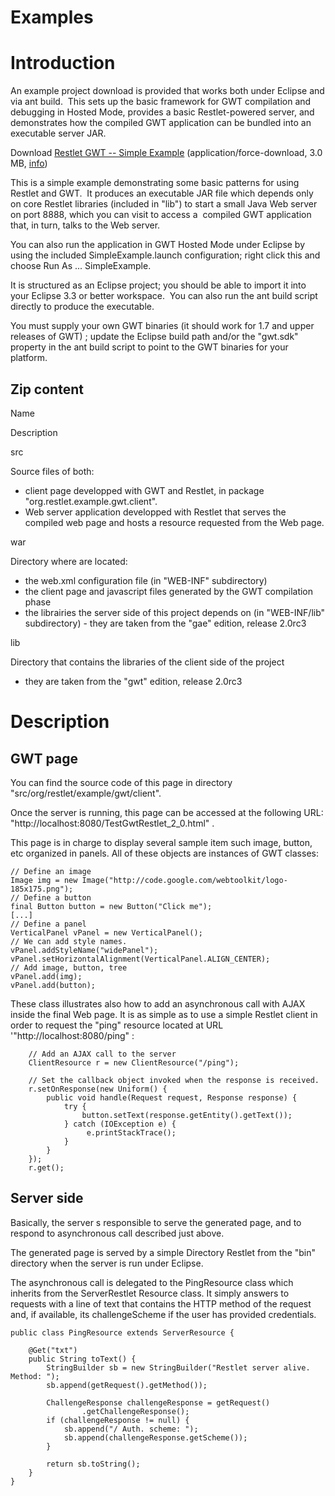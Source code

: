 Examples
========

Introduction
============

An example project download is provided that works both under Eclipse
and via ant build.  This sets up the basic framework for GWT compilation
and debugging in Hosted Mode, provides a basic Restlet-powered server,
and demonstrates how the compiled GWT application can be bundled into an
executable server JAR.

Download [Restlet GWT -- Simple
Example](http://wiki.restlet.org/docs_2.1/298-restlet/version/default/part/AttachmentData/data "testGwtRestlet-2.0")
(application/force-download, 3.0 MB,
[info](http://wiki.restlet.org/docs_2.1/298-restlet.html))

This is a simple example demonstrating some basic patterns for using
Restlet and GWT.  It produces an executable JAR file which depends only
on core Restlet libraries (included in "lib") to start a small Java Web
server on port 8888, which you can visit to access a  compiled GWT
application that, in turn, talks to the Web server.

You can also run the application in GWT Hosted Mode under Eclipse by
using the included SimpleExample.launch configuration; right click this
and choose Run As ... SimpleExample.

It is structured as an Eclipse project; you should be able to import it
into your Eclipse 3.3 or better workspace.  You can also run the ant
build script directly to produce the executable.

You must supply your own GWT binaries (it should work for 1.7 and upper
releases of GWT) ; update the Eclipse build path and/or the "gwt.sdk"
property in the ant build script to point to the GWT binaries for your
platform.

Zip content
-----------

Name

Description

src

Source files of both:

-   client page developped with GWT and Restlet, in package
    "org.restlet.example.gwt.client".
-   Web server application developped with Restlet that serves the
    compiled web page and hosts a resource requested from the Web page.

war

Directory where are located:

-   the web.xml configuration file (in "WEB-INF" subdirectory)
-   the client page and javascript files generated by the GWT
    compilation phase
-   the librairies the server side of this project depends on (in
    "WEB-INF/lib" subdirectory) - they are taken from the "gae" edition,
    release 2.0rc3

lib

Directory that contains the libraries of the client side of the project
- they are taken from the "gwt" edition, release 2.0rc3

Description
===========

GWT page
--------

You can find the source code of this page in directory
"src/org/restlet/example/gwt/client".

Once the server is running, this page can be accessed at the following
URL: "http://localhost:8080/TestGwtRestlet\_2\_0.html" .

This page is in charge to display several sample item such image,
button, etc organized in panels. All of these objects are instances of
GWT classes:

    // Define an image
    Image img = new Image("http://code.google.com/webtoolkit/logo-185x175.png");
    // Define a button
    final Button button = new Button("Click me");
    [...]
    // Define a panel
    VerticalPanel vPanel = new VerticalPanel();
    // We can add style names.
    vPanel.addStyleName("widePanel");
    vPanel.setHorizontalAlignment(VerticalPanel.ALIGN_CENTER);
    // Add image, button, tree
    vPanel.add(img);
    vPanel.add(button);

These class illustrates also how to add an asynchronous call with AJAX
inside the final Web page. It is as simple as to use a simple Restlet
client in order to request the "ping" resource located at URL
'"http://localhost:8080/ping" :

        // Add an AJAX call to the server
        ClientResource r = new ClientResource("/ping");

        // Set the callback object invoked when the response is received.
        r.setOnResponse(new Uniform() {
            public void handle(Request request, Response response) {
                try {
                    button.setText(response.getEntity().getText());
                } catch (IOException e) {
                     e.printStackTrace();
                }
            }
        });
        r.get();

Server side
-----------

Basically, the server s responsible to serve the generated page, and to
respond to asynchronous call described just above.

The generated page is served by a simple Directory Restlet from the
"bin" directory when the server is run under Eclipse.

The asynchronous call is delegated to the PingResource class which
inherits from the ServerRestlet Resource class. It simply answers to
requests with a line of text that contains the HTTP method of the
request and, if available, its challengeScheme if the user has provided
credentials.

    public class PingResource extends ServerResource {

        @Get("txt")
        public String toText() {
            StringBuilder sb = new StringBuilder("Restlet server alive. Method: ");
            sb.append(getRequest().getMethod());

            ChallengeResponse challengeResponse = getRequest()
                    .getChallengeResponse();
            if (challengeResponse != null) {
                sb.append("/ Auth. scheme: ");
                sb.append(challengeResponse.getScheme());
            }

            return sb.toString();
        }
    }

